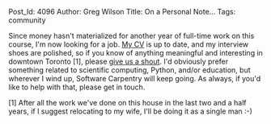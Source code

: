 Post_Id: 4096
Author: Greg Wilson
Title: On a Personal Note...
Tags: community

<p>Since money hasn't materialized for another year of full-time work on this course, I'm now looking for a job.  <a href="http://third-bit.com/blog/cv">My CV</a> is up to date, and my interview shoes are polished, so if you know of  anything meaningful and interesting in downtown Toronto [1], please <a href="mailto:{{contact_email}}">give us a shout</a>. I'd obviously prefer something related to scientific computing, Python, and/or education, but wherever I wind up, Software Carpentry will keep going.  As always, if you'd like to help with that, please get in touch.</p>
<p>[1] After all the work we've done on this house in the last two and a half years, if I suggest relocating to my wife, I'll be doing it as a single man :-)</p>
